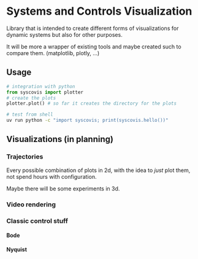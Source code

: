 # Systems and Controls Visualization

Library that is intended to create different forms of visualizations for dynamic systems but also for other purposes.

It will be more a wrapper of existing tools and maybe created such to compare them. (matplotlib, plotly, ...)

## Usage

```python
# integration with python
from syscovis import plotter
# create the plots
plotter.plot() # so far it creates the directory for the plots
```

```bash
# test from shell
uv run python -c "import syscovis; print(syscovis.hello())"
```

## Visualizations (in planning)

### Trajectories

Every possible combination of plots in 2d, with the idea to _just_ plot them, not spend hours with configuration.

Maybe there will be some experiments in 3d.

### Video rendering

### Classic control stuff

#### Bode

#### Nyquist
